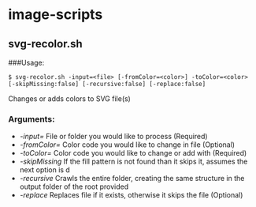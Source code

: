 # image-scripts


## svg-recolor.sh
###Usage: 
```
$ svg-recolor.sh -input=<file> [-fromColor=<color>] -toColor=<color> [-skipMissing:false] [-recursive:false] [-replace:false]
```

Changes or adds colors to SVG file(s)

### Arguments:

* *-input=* File or folder you would like to process (Required)
* *-fromColor=* Color code you would like to change in file (Optional)
* *-toColor=* Color code you would like to change or add with (Required)
* *-skipMissing* If the fill pattern is not found than it skips it, assumes the next option is d
* *-recursive* Crawls the entire folder, creating the same structure in the output folder of the root provided
* *-replace* Replaces file if it exists, otherwise it skips the file (Optional)
